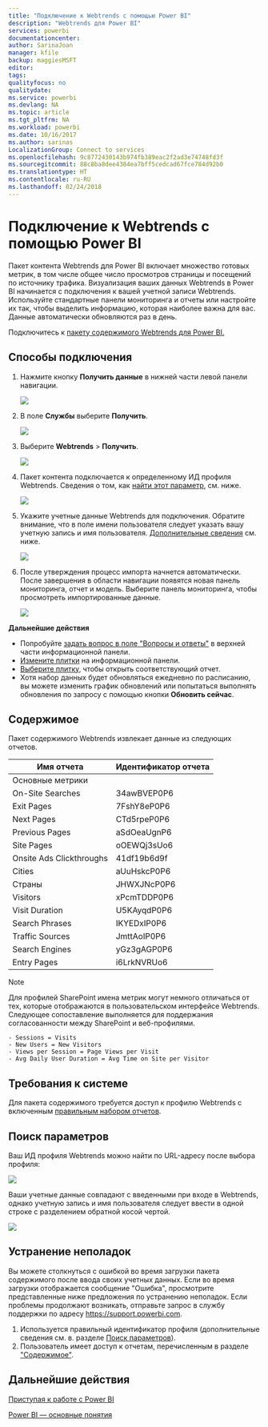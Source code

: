 ```yaml
---
title: "Подключение к Webtrends с помощью Power BI"
description: "Webtrends для Power BI"
services: powerbi
documentationcenter: 
author: SarinaJoan
manager: kfile
backup: maggiesMSFT
editor: 
tags: 
qualityfocus: no
qualitydate: 
ms.service: powerbi
ms.devlang: NA
ms.topic: article
ms.tgt_pltfrm: NA
ms.workload: powerbi
ms.date: 10/16/2017
ms.author: sarinas
LocalizationGroup: Connect to services
ms.openlocfilehash: 9c8772430143b974fb389eac2f2ad3e74748fd3f
ms.sourcegitcommit: 88c8ba8dee4384ea7bff5cedcad67fce784d92b0
ms.translationtype: HT
ms.contentlocale: ru-RU
ms.lasthandoff: 02/24/2018
---
```

# <a name="connect-to-webtrends-with-power-bi"></a>Подключение к Webtrends с помощью Power BI
Пакет контента Webtrends для Power BI включает множество готовых метрик, в том числе общее число просмотров страницы и посещений по источнику трафика. Визуализация ваших данных Webtrends в Power BI начинается с подключения к вашей учетной записи Webtrends. Используйте стандартные панели мониторинга и отчеты или настройте их так, чтобы выделить информацию, которая наиболее важна для вас.  Данные автоматически обновляются раз в день.

Подключитесь к [пакету содержимого Webtrends для Power BI.](https://app.powerbi.com/getdata/services/webtrends)

## <a name="how-to-connect"></a>Способы подключения
1. Нажмите кнопку **Получить данные** в нижней части левой панели навигации.
   
   ![](media/service-connect-to-webtrends/getdata3.png)
2. В поле **Службы** выберите **Получить**.
   
   ![](media/service-connect-to-webtrends/services.png)
3. Выберите **Webtrends** \> **Получить**.
   
   ![](media/service-connect-to-webtrends/webtrends.png)
4. Пакет контента подключается к определенному ИД профиля Webtrends. Сведения о том, как [найти этот параметр](#FindingParams), см. ниже.
   
   ![](media/service-connect-to-webtrends/parameters.png)
5. Укажите учетные данные Webtrends для подключения. Обратите внимание, что в поле имени пользователя следует указать вашу учетную запись и имя пользователя. [Дополнительные сведения](#FindingParams) см. ниже.
   
   ![](media/service-connect-to-webtrends/creds.png)
6. После утверждения процесс импорта начнется автоматически. После завершения в области навигации появятся новая панель мониторинга, отчет и модель. Выберите панель мониторинга, чтобы просмотреть импортированные данные.
   
   ![](media/service-connect-to-webtrends/dashboard.png)

**Дальнейшие действия**

* Попробуйте [задать вопрос в поле "Вопросы и ответы"](power-bi-q-and-a.md) в верхней части информационной панели.
* [Измените плитки](service-dashboard-edit-tile.md) на информационной панели.
* [Выберите плитку](service-dashboard-tiles.md), чтобы открыть соответствующий отчет.
* Хотя набор данных будет обновляться ежедневно по расписанию, вы можете изменить график обновлений или попытаться выполнять обновления по запросу с помощью кнопки **Обновить сейчас**.

## <a name="whats-included"></a>Содержимое
<a name="Included"></a>

Пакет содержимого Webtrends извлекает данные из следующих отчетов.  

| Имя отчета | Идентификатор отчета |
| --- | --- |
| Основные метрики | |
| On-Site Searches |34awBVEP0P6 |
| Exit Pages |7FshY8eP0P6 |
| Next Pages |CTd5rpeP0P6 |
| Previous Pages |aSdOeaUgnP6 |
| Site Pages |oOEWQj3sUo6 |
| Onsite Ads Clickthroughs |41df19b6d9f |
| Cities |aUuHskcP0P6 |
| Страны |JHWXJNcP0P6 |
| Visitors |xPcmTDDP0P6 |
| Visit Duration |U5KAyqdP0P6 |
| Search Phrases |IKYEDxIP0P6 |
| Traffic Sources |JmttAoIP0P6 |
| Search Engines |yGz3gAGP0P6 |
| Entry Pages |i6LrkNVRUo6 |

>[!NOTE]
>Для профилей SharePoint имена метрик могут немного отличаться от тех, которые отображаются в пользовательском интерфейсе Webtrends. Следующее сопоставление выполняется для поддержания согласованности между SharePoint и веб-профилями.   

    - Sessions = Visits  
    - New Users = New Visitors  
    - Views per Session = Page Views per Visit  
    - Avg Daily User Duration = Avg Time on Site per Visitor  

## <a name="system-requirements"></a>Требования к системе
Для пакета содержимого требуется доступ к профилю Webtrends с включенным [правильным набором отчетов](#Included).

<a name="FindingParams"></a>

## <a name="finding-parameters"></a>Поиск параметров
Ваш ИД профиля Webtrends можно найти по URL-адресу после выбора профиля:

![](media/service-connect-to-webtrends/webtrendsparameters.png)

Ваши учетные данные совпадают с введенными при входе в Webtrends, однако учетную запись и имя пользователя следует ввести в одной строке с разделением обратной косой чертой.

![](media/service-connect-to-webtrends/webtrendscreds.png)

## <a name="troubleshooting"></a>Устранение неполадок
Вы можете столкнуться с ошибкой во время загрузки пакета содержимого после ввода своих учетных данных. Если во время загрузки отображается сообщение "Ошибка", просмотрите представленные ниже предложения по устранению неполадок. Если проблемы продолжают возникать, отправьте запрос в службу поддержки по адресу https://support.powerbi.com.

1. Используется правильный идентификатор профиля (дополнительные сведения см. в. разделе [Поиск параметров](#FindingParams)).
2. Пользователь имеет доступ к отчетам, перечисленным в разделе ["Содержимое"](#Included).

## <a name="next-steps"></a>Дальнейшие действия
[Приступая к работе с Power BI](service-get-started.md)

[Power BI — основные понятия](service-basic-concepts.md)


